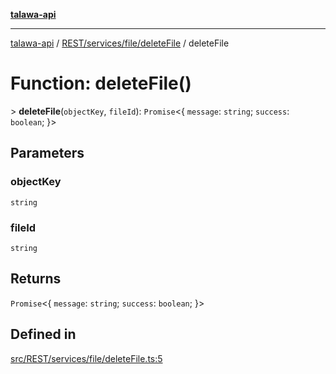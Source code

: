 [**talawa-api**](../../../../../README.md)

***

[talawa-api](../../../../../modules.md) / [REST/services/file/deleteFile](../README.md) / deleteFile

# Function: deleteFile()

\> **deleteFile**(`objectKey`, `fileId`): `Promise`\<\{ `message`: `string`; `success`: `boolean`; \}\>

## Parameters

### objectKey

`string`

### fileId

`string`

## Returns

`Promise`\<\{ `message`: `string`; `success`: `boolean`; \}\>

## Defined in

[src/REST/services/file/deleteFile.ts:5](https://github.com/PalisadoesFoundation/talawa-api/blob/5c5b29a0ea487bda8306089fe128f43f3be29f94/src/REST/services/file/deleteFile.ts#L5)
